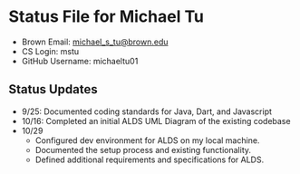 # Status File for Michael Tu

- Brown Email: <michael_s_tu@brown.edu>
- CS Login: mstu
- GitHub Username: michaeltu01

## Status Updates

- 9/25: Documented coding standards for Java, Dart, and Javascript
- 10/16: Completed an initial ALDS UML Diagram of the existing codebase
- 10/29
  - Configured dev environment for ALDS on my local machine.
  - Documented the setup process and existing functionality.
  - Defined additional requirements and specifications for ALDS.
